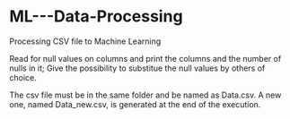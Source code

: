 # ML---Data-Processing
Processing CSV file to Machine Learning

Read for null values on columns and print the columns and the number of nulls in it; 
Give the possibility to substitue the null values by others of choice.

The csv file must be in the same folder and be named as Data.csv.
A new one, named Data_new.csv, is generated at the end of the execution.

